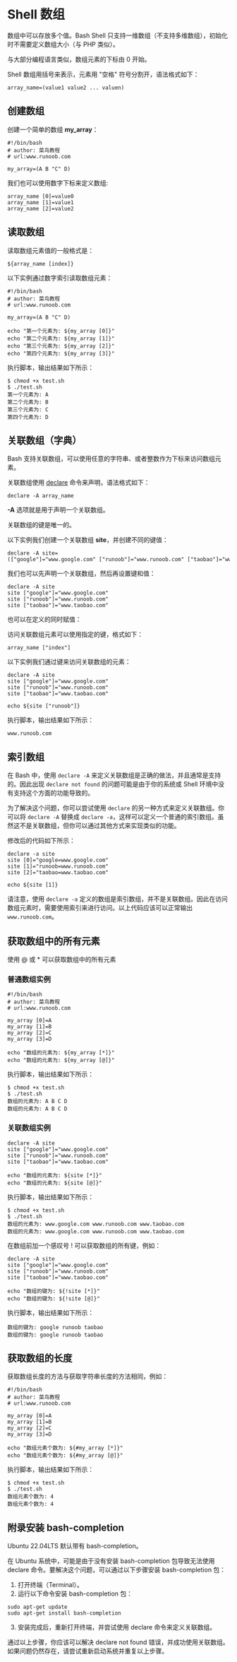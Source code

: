 # Shell 数组

<!-- toc -->

数组中可以存放多个值。Bash Shell 只支持一维数组（不支持多维数组），初始化时不需要定义数组大小（与 PHP 类似）。

与大部分编程语言类似，数组元素的下标由 0 开始。

Shell 数组用括号来表示，元素用 "空格" 符号分割开，语法格式如下：

`array_name=(value1 value2 ... valuen)`

## 创建数组

创建一个简单的数组 **my_array**：

```shell
#!/bin/bash
# author: 菜鸟教程
# url:www.runoob.com

my_array=(A B "C" D)
```

我们也可以使用数字下标来定义数组:

```shell
array_name [0]=value0  
array_name [1]=value1  
array_name [2]=value2  
```

## 读取数组

读取数组元素值的一般格式是：

```shell
${array_name [index]}
```

以下实例通过数字索引读取数组元素：

```shell
#!/bin/bash
# author: 菜鸟教程
# url:www.runoob.com

my_array=(A B "C" D)

echo "第一个元素为: ${my_array [0]}"
echo "第二个元素为: ${my_array [1]}"
echo "第三个元素为: ${my_array [2]}"
echo "第四个元素为: ${my_array [3]}"
```

执行脚本，输出结果如下所示：

```
$ chmod +x test.sh 
$ ./test.sh
第一个元素为: A
第二个元素为: B
第三个元素为: C
第四个元素为: D
```

## 关联数组（字典）

Bash 支持关联数组，可以使用任意的字符串、或者整数作为下标来访问数组元素。

关联数组使用 [declare](https://www.runoob.com/linux/linux-comm-declare.html) 命令来声明，语法格式如下：

```
declare -A array_name
```

**-A** 选项就是用于声明一个关联数组。

关联数组的键是唯一的。

以下实例我们创建一个关联数组 **site**，并创建不同的键值：

```shell
declare -A site=(["google"]="www.google.com" ["runoob"]="www.runoob.com" ["taobao"]="www.taobao.com")  
```

我们也可以先声明一个关联数组，然后再设置键和值：

```shell
declare -A site  
site ["google"]="www.google.com"  
site ["runoob"]="www.runoob.com"  
site ["taobao"]="www.taobao.com"  
```

也可以在定义的同时赋值：

访问关联数组元素可以使用指定的键，格式如下：

```
array_name ["index"]
```

以下实例我们通过键来访问关联数组的元素：

```shell
declare -A site
site ["google"]="www.google.com"
site ["runoob"]="www.runoob.com"
site ["taobao"]="www.taobao.com"

echo ${site ["runoob"]}
```

执行脚本，输出结果如下所示：

```
www.runoob.com
```

## 索引数组

在 Bash 中，使用 `declare -A` 来定义关联数组是正确的做法，并且通常是支持的。因此出现 `declare not found` 的问题可能是由于你的系统或 Shell 环境中没有支持这个方面的功能导致的。

为了解决这个问题，你可以尝试使用 `declare` 的另一种方式来定义关联数组。你可以将 `declare -A` 替换成 `declare -a`，这样可以定义一个普通的索引数组。虽然这不是关联数组，但你可以通过其他方式来实现类似的功能。

修改后的代码如下所示：
```shell
declare -a site
site [0]="google=www.google.com"
site [1]="runoob=www.runoob.com"
site [2]="taobao=www.taobao.com"

echo ${site [1]}
```

请注意，使用 `declare -a` 定义的数组是索引数组，并不是关联数组。因此在访问数组元素时，需要使用索引来进行访问。以上代码应该可以正常输出 `www.runoob.com`。

## 获取数组中的所有元素

使用 @ 或 * 可以获取数组中的所有元素

### 普通数组实例

```shell
#!/bin/bash
# author: 菜鸟教程
# url:www.runoob.com

my_array [0]=A
my_array [1]=B
my_array [2]=C
my_array [3]=D

echo "数组的元素为: ${my_array [*]}"
echo "数组的元素为: ${my_array [@]}"
```

执行脚本，输出结果如下所示：

```
$ chmod +x test.sh 
$ ./test.sh
数组的元素为: A B C D
数组的元素为: A B C D
```

### 关联数组实例

```shell
declare -A site
site ["google"]="www.google.com"
site ["runoob"]="www.runoob.com"
site ["taobao"]="www.taobao.com"

echo "数组的元素为: ${site [*]}"
echo "数组的元素为: ${site [@]}"
```

执行脚本，输出结果如下所示：

```
$ chmod +x test.sh 
$ ./test.sh
数组的元素为: www.google.com www.runoob.com www.taobao.com
数组的元素为: www.google.com www.runoob.com www.taobao.com
```

在数组前加一个感叹号 ! 可以获取数组的所有键，例如：

```shell
declare -A site  
site ["google"]="www.google.com"  
site ["runoob"]="www.runoob.com"  
site ["taobao"]="www.taobao.com"  
  
echo "数组的键为: ${!site [*]}"  
echo "数组的键为: ${!site [@]}"  
```

执行脚本，输出结果如下所示：

```
数组的键为: google runoob taobao
数组的键为: google runoob taobao
```

## 获取数组的长度

获取数组长度的方法与获取字符串长度的方法相同，例如：

```shell
#!/bin/bash
# author: 菜鸟教程
# url:www.runoob.com

my_array [0]=A
my_array [1]=B
my_array [2]=C
my_array [3]=D

echo "数组元素个数为: ${#my_array [*]}"
echo "数组元素个数为: ${#my_array [@]}"
```

执行脚本，输出结果如下所示：

```
$ chmod +x test.sh 
$ ./test.sh
数组元素个数为: 4
数组元素个数为: 4
```


## 附录安装 bash-completion

Ubuntu 22.04LTS 默认带有 bash-completion。

在 Ubuntu 系统中，可能是由于没有安装 bash-completion 包导致无法使用 declare 命令。要解决这个问题，可以通过以下步骤安装 bash-completion 包：

1. 打开终端（Terminal）。
2. 运行以下命令安装 bash-completion 包：
```
sudo apt-get update
sudo apt-get install bash-completion
```
3. 安装完成后，重新打开终端，并尝试使用 declare 命令来定义关联数组。

通过以上步骤，你应该可以解决 declare not found 错误，并成功使用关联数组。如果问题仍然存在，请尝试重新启动系统并重复以上步骤。
